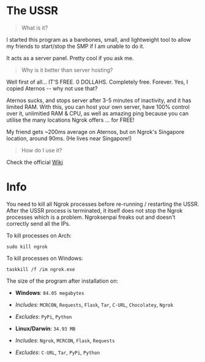 # The USSR
> What is it?

I started this program as a barebones, small, and lightweight tool to allow my friends to start/stop the SMP if I am unable to do it.

It acts as a server panel. Pretty cool if you ask me.

> Why is it better than server hosting?

Well first of all... IT'S FREE. 0 DOLLAHS. Completely free. Forever. Yes, I copied Aternos -- why not use that?

Aternos sucks, and stops server after 3-5 minutes of inactivity, and it has limited RAM. With this, you can host your own server, have 100% control over it, unlimitied RAM & CPU, as well as amazing ping because you can utilise the many locations Ngrok offers ... for FREE!

My friend gets ~200ms average on Aternos, but on Ngrok's Singapore location, around 90ms. (He lives near Singapore!)

> How do I use it?

Check the official [Wiki](https://mick.gdn/dir.html)

# Info
You need to kill all Ngrok processes before re-running / restarting the USSR. After the USSR process is terminated, it itself does not stop the Ngrok processes which is a problem. Ngroksenpai freaks out and doesn't correctly send all the IPs.

To kill processes on Arch:

`sudo kill ngrok`

To kill processes on Windows:

`taskkill /f /im ngrok.exe`

The size of the program after installation on:

* **Windows**: `84.05 megabytes`
* *Includes*: `MCRCON`, `Requests`, `Flask`, `Tar`, `C-URL`, `Chocolatey`, `Ngrok`
* *Excludes*: `PyPi`, `Python`

* **Linux/Darwin**: `34.93 MB`
* *Includes*: `Ngrok`, `MCRCON`, `Flask`, `Requests`
* *Excludes*: `C-URL`, `Tar`, `PyPi`, `Python`
